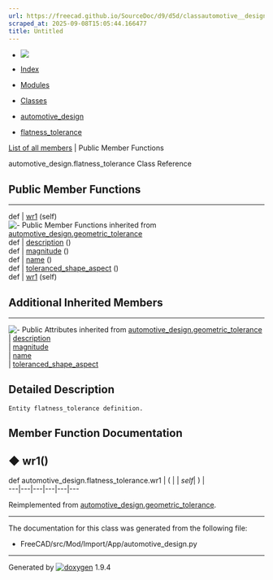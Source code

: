 ```yaml
---
url: https://freecad.github.io/SourceDoc/d9/d5d/classautomotive__design_1_1flatness__tolerance.html
scraped_at: 2025-09-08T15:05:44.166477
title: Untitled
---
```


  * [ ![](https://www.freecad.org/svg/logo-freecad.svg) ](https://freecadweb.org "FreeCAD")
  * [Index](../../index.html "Index")
  * [Modules](../../modules.html "Modules list")
  * [Classes](../../annotated.html "Annotated list")

  * [automotive_design](../../d4/ddf/namespaceautomotive__design.html)
  * [flatness_tolerance](../../d9/d5d/classautomotive__design_1_1flatness__tolerance.html)

[List of all members](../../d8/db8/classautomotive__design_1_1flatness__tolerance-members.html) | Public Member Functions

automotive_design.flatness_tolerance Class Reference

##  Public Member Functions  
  
---  
def | [wr1](../../d9/d5d/classautomotive__design_1_1flatness__tolerance.html#a9dff3d3fcd432da5e4cc075f9d3e7415) (self)  
![-](../../closed.png) Public Member Functions inherited from
[automotive_design.geometric_tolerance](../../d9/d7e/classautomotive__design_1_1geometric__tolerance.html)  
def | [description](../../d9/d7e/classautomotive__design_1_1geometric__tolerance.html#a7eb5b65f528cb0f9dde719c5f4c1082b) ()  
def | [magnitude](../../d9/d7e/classautomotive__design_1_1geometric__tolerance.html#a43373c1b0dea87fbffb7e45d84476116) ()  
def | [name](../../d9/d7e/classautomotive__design_1_1geometric__tolerance.html#a73de999354b048a27e5a8f3d0b276f99) ()  
def | [toleranced_shape_aspect](../../d9/d7e/classautomotive__design_1_1geometric__tolerance.html#a352f7eb0b68a6fdd971b11820bfbd287) ()  
def | [wr1](../../d9/d7e/classautomotive__design_1_1geometric__tolerance.html#a2fce32370e842edeb4692d15bba8963e) (self)  
  
##  Additional Inherited Members  
  
---  
![-](../../closed.png) Public Attributes inherited from
[automotive_design.geometric_tolerance](../../d9/d7e/classautomotive__design_1_1geometric__tolerance.html)  
|
[description](../../d9/d7e/classautomotive__design_1_1geometric__tolerance.html#ada0d9612138c572f22c7cdb914f3567f)  
|
[magnitude](../../d9/d7e/classautomotive__design_1_1geometric__tolerance.html#a87c87342f2c3ac1a069a3226c167ba27)  
|
[name](../../d9/d7e/classautomotive__design_1_1geometric__tolerance.html#a22a911f46136354fc595d28f9f292b64)  
|
[toleranced_shape_aspect](../../d9/d7e/classautomotive__design_1_1geometric__tolerance.html#ab5f35678dea17e02aa240084d71cd7d3)  
  
## Detailed Description

    
    
    Entity flatness_tolerance definition.

## Member Function Documentation

## ◆ wr1()

def automotive_design.flatness_tolerance.wr1  | ( |  | _self_| ) |   
---|---|---|---|---|---  
  
Reimplemented from
[automotive_design.geometric_tolerance](../../d9/d7e/classautomotive__design_1_1geometric__tolerance.html#a2fce32370e842edeb4692d15bba8963e).

* * *

The documentation for this class was generated from the following file:

  * FreeCAD/src/Mod/Import/App/automotive_design.py

* * *

Generated by
[![doxygen](../../doxygen.svg)](https://www.doxygen.org/index.html) 1.9.4

